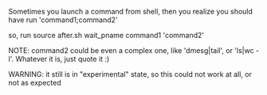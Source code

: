 Sometimes you launch a command from shell, then you realize you should have run 'command1;command2'

so, run
source after.sh
wait_pname command1 'command2'

NOTE: command2 could be even a complex one, like 'dmesg|tail', or 'ls|wc -l'. Whatever it is, just quote it :)

WARNING: it still is in "experimental" state, so this could not work at all, or not as expected
